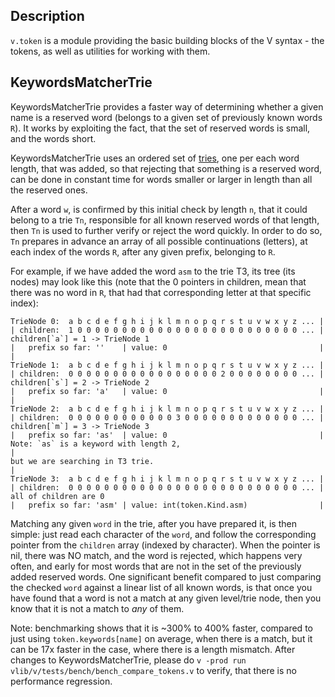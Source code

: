 ## Description

`v.token` is a module providing the basic building blocks of the V
syntax - the tokens, as well as utilities for working with them.

## KeywordsMatcherTrie

KeywordsMatcherTrie provides a faster way of determining whether a given name is a reserved
word (belongs to a given set of previously known words `R`). It works by exploiting the fact,
that the set of reserved words is small, and the words short.

KeywordsMatcherTrie uses an ordered set of [tries](https://en.wikipedia.org/wiki/Trie),
one per each word length, that was added, so that rejecting that something is a reserved
word, can be done in constant time for words smaller or larger in length than all the
reserved ones.

After a word `w`, is confirmed by this initial check by length `n`, that it could belong
to a trie `Tn`, responsible for all known reserved words of that length, then `Tn` is used
to further verify or reject the word quickly. In order to do so, `Tn` prepares in advance
an array of all possible continuations (letters), at each index of the words `R`, after
any given prefix, belonging to `R`.

For example, if we have added the word `asm` to the trie T3, its tree (its nodes) may look
like this (note that the 0 pointers in children, mean that there was no word in `R`, that had
that corresponding letter at that specific index):

```
TrieNode 0:  a b c d e f g h i j k l m n o p q r s t u v w x y z ... |
| children:  1 0 0 0 0 0 0 0 0 0 0 0 0 0 0 0 0 0 0 0 0 0 0 0 0 0 ... | children[`a`] = 1 -> TrieNode 1
|   prefix so far: ''    | value: 0                                  |
|
TrieNode 1:  a b c d e f g h i j k l m n o p q r s t u v w x y z ... |
| children:  0 0 0 0 0 0 0 0 0 0 0 0 0 0 0 0 0 2 0 0 0 0 0 0 0 0 ... | children[`s`] = 2 -> TrieNode 2
|   prefix so far: 'a'   | value: 0                                  |
|
TrieNode 2:  a b c d e f g h i j k l m n o p q r s t u v w x y z ... |
| children:  0 0 0 0 0 0 0 0 0 0 0 0 3 0 0 0 0 0 0 0 0 0 0 0 0 0 ... | children[`m`] = 3 -> TrieNode 3
|   prefix so far: 'as'  | value: 0                                  | Note: `as` is a keyword with length 2,
|                                                                      but we are searching in T3 trie.
|
TrieNode 3:  a b c d e f g h i j k l m n o p q r s t u v w x y z ... |
| children:  0 0 0 0 0 0 0 0 0 0 0 0 0 0 0 0 0 0 0 0 0 0 0 0 0 0 ... | all of children are 0
|   prefix so far: 'asm' | value: int(token.Kind.asm)                |
```

Matching any given `word` in the trie, after you have prepared it, is then simple:
just read each character of the `word`, and follow the corresponding pointer from
the `children` array (indexed by character). When the pointer is nil, there was NO
match, and the word is rejected, which happens very often, and early for most words
that are not in the set of the previously added reserved words. One significant
benefit compared to just comparing the checked `word` against a linear list of all
known words, is that once you have found that a word is not a match at any given
level/trie node, then you know that it is not a match to *any* of them.

Note: benchmarking shows that it is ~300% to 400% faster, compared to just using
`token.keywords[name]` on average, when there is a match, but it can be 17x faster
in the case, where there is a length mismatch. After changes to KeywordsMatcherTrie,
please do `v -prod run vlib/v/tests/bench/bench_compare_tokens.v` to verify,
that there is no performance regression.

